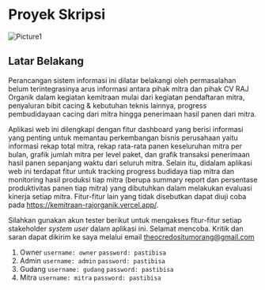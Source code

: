 # Proyek Skripsi 
![Picture1](https://github.com/theocr/Skripsi-CV-RAJ-Organik/assets/61283808/59b9bd0a-1747-48f4-85f3-19c069b87312)
## Latar Belakang 
Perancangan sistem informasi ini dilatar belakangi oleh permasalahan belum terintegrasinya arus informasi antara pihak mitra dan pihak CV RAJ Organik dalam kegiatan kemitraan mulai dari kegiatan pendaftaran mitra, penyaluran bibit cacing & kebutuhan teknis lainnya, progress pembudidayaan cacing dari mitra hingga penerimaan hasil panen dari mitra.

Aplikasi web ini dilengkapi dengan fitur  dashboard yang berisi informasi yang penting untuk memantau perkembangan bisnis perusahaan yaitu informasi rekap total mitra, rekap rata-rata panen keseluruhan mitra per bulan, grafik jumlah mitra per level paket, dan grafik transaksi penerimaan hasil panen sepanjang waktu dari seluruh mitra. Selain itu, didalam aplikasi web ini terdapat fitur untuk tracking progress budidaya tiap mitra dan monitoring hasil produksi tiap mitra (berupa summary report dan persentase produktivitas panen tiap mitra) yang dibutuhkan dalam melakukan evaluasi kinerja setiap mitra. Fitur-fitur lain yang tidak disebutkan dapat diuji coba pada https://kemitraan-rajorganik.vercel.app/. 

Silahkan gunakan akun tester berikut untuk mengakses fitur-fitur setiap stakeholder _system user_ dalam aplikasi ini. Selamat mencoba. Kritik dan saran dapat dikirim ke saya melalui email theocredositumorang@gmail.com
1. Owner
```username: owner```
```password: pastibisa```
2. Admin
```username: admin```
```password: pastibisa```
3. Gudang
```username: gudang```
```password: pastibisa```
4. Mitra
```username: mitra```
```password: pastibisa```
